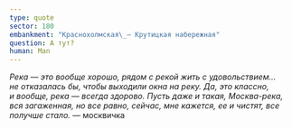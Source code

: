```yaml
---
type: quote
sector: 180
embankment: "Краснохолмская\_— Крутицкая набережная"
question: А тут?
human: Man
---
```

_Река — это вообще хорошо, рядом с рекой жить с удовольствием... не отказалась бы, чтобы выходили окна на реку. Да, это классно, и вообще, река — всегда здорово. Пусть даже и такая, Москва-река, вся загаженная, но все равно, сейчас, мне кажется, ее и чистят, все получше стало._ — москвичка
